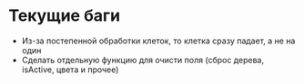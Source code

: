 # Текущие баги
- Из-за постепенной обработки клеток, то клетка сразу падает, а не на один
- Сделать отдельную функцию для очисти поля (сброс дерева, isActive, цвета и прочее)